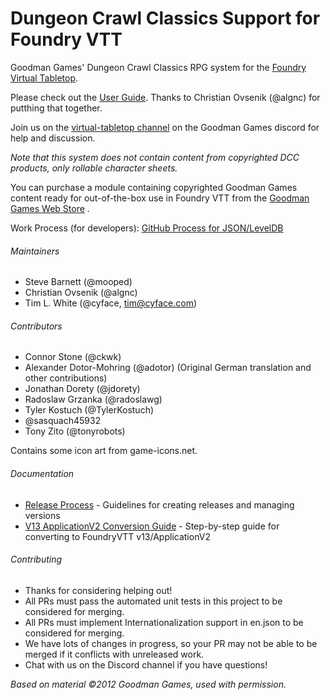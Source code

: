 # Dungeon Crawl Classics Support for Foundry VTT

Goodman Games' Dungeon Crawl Classics RPG system for the [Foundry Virtual Tabletop](https://foundryvtt.com).

Please check out the [User Guide](https://foundryvtt-dungeon-crawl-classics-user-guide.readthedocs.io/en/latest/). Thanks to Christian Ovsenik (@algnc) for putthing that together.

Join us on the [virtual-tabletop channel](https://discord.gg/2PR9YH9) on the Goodman Games discord for help and discussion.

*Note that this system does not contain content from copyrighted DCC products, only rollable character sheets.*

You can purchase a module containing copyrighted Goodman Games content ready for out-of-the-box use in Foundry VTT from the [Goodman Games Web Store](https://goodman-games.com/store/product/foundryvtt-dcc-compendium-license-key/) .

Work Process (for developers): [GitHub Process for JSON/LevelDB](docs/GITHUB-JSON-LEVELDB-FLOW.md)

###### Maintainers
* Steve Barnett (@mooped)
* Christian Ovsenik (@algnc)
* Tim L. White (@cyface, tim@cyface.com)

###### Contributors
* Connor Stone (@ckwk)
* Alexander Dotor-Mohring (@adotor) (Original German translation and other contributions)
* Jonathan Dorety (@jdorety)
* Radoslaw Grzanka (@radoslawg)
* Tyler Kostuch (@TylerKostuch)
* @sasquach45932
* Tony Zito (@tonyrobots)

Contains some icon art from game-icons.net.

###### Documentation
* [Release Process](docs/README_RELEASE_PROCESS.md) - Guidelines for creating releases and managing versions
* [V13 ApplicationV2 Conversion Guide](docs/V13_APP_V2_HOW_TO.md) - Step-by-step guide for converting to FoundryVTT v13/ApplicationV2

###### Contributing
* Thanks for considering helping out!
* All PRs must pass the automated unit tests in this project to be considered for merging.
* All PRs must implement Internationalization support in en.json to be considered for merging.
* We have lots of changes in progress, so your PR may not be able to be merged if it conflicts with unreleased work.
* Chat with us on the Discord channel if you have questions!

_Based on material ©2012 Goodman Games, used with permission._
